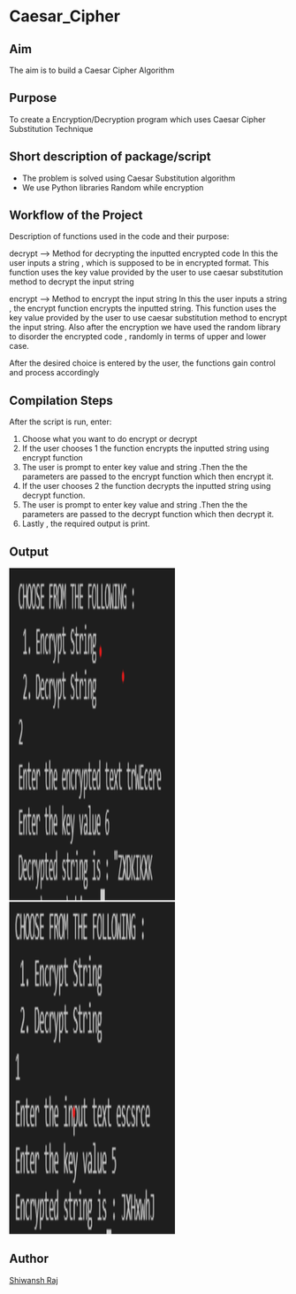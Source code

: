 # Caesar_Cipher

## Aim

The aim is to build a Caesar Cipher Algorithm


## Purpose

To create a Encryption/Decryption program which uses Caesar Cipher Substitution Technique


## Short description of package/script

- The problem is solved using Caesar Substitution algorithm
- We use Python libraries Random while encryption


## Workflow of the Project

Description of functions used in the code and their purpose:

decrypt --> Method for decrypting the inputted encrypted code
In this the user inputs a string , which is supposed to be in encrypted format.
This function uses the key value provided by the user to use caesar substitution method to decrypt the input string

encrypt --> Method to encrypt the input string
In this the user inputs a string , the encrypt function encrypts the inputted string.
This function uses the key value provided by the user to use caesar substitution method to encrypt the input string.
Also after the encryption we have used the random library to disorder the encrypted code , randomly in terms of upper and lower case.



After the desired choice is entered by the user, the  functions gain control and process accordingly


## Compilation Steps

After the script is run, enter:

1. Choose what you want to do encrypt or decrypt
2. If the user chooses 1 the function encrypts the inputted string using encrypt function
3. The user is prompt to enter key value and string .Then the the parameters are passed to the encrypt function which then encrypt it.
4. If the user chooses 2 the function decrypts the inputted string using decrypt function.
5. The user is prompt to enter key value and string .Then the the parameters are passed to the decrypt function which then decrypt it.
6. Lastly , the required output is print.



## Output

<img width = 300 height = 600 src="../caesar_cipher/Images/DecryptedString.png">
<img width = 300 height = 600 src="../caesar_cipher/Images/EncryptedStringOutput.png">


## Author

[Shiwansh Raj](https://github.com/photon149)
